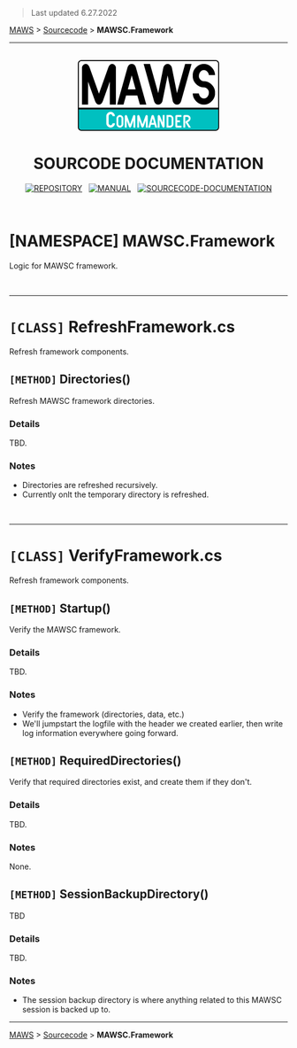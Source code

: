 ﻿> Last updated 6.27.2022

[MAWS](https://github.com/spectrum-health-systems/MAWSC) &gt; [Sourcecode](../Sourcecode/MAWSC-Sourcecode.md) &gt;  **MAWSC.Framework**

***

<br>

<div align="center">

  <img src="../../.github//Logos/maws-logo-commander-512x256.png" alt="MAWSC logo" width="256">
  <h1> 
    SOURCODE DOCUMENTATION
  </h1>

  [![REPOSITORY](https://img.shields.io/badge/REPOSITORY-550055?style=for-the-badge)](https://github.com/spectrum-health-systems/MAWSC)&nbsp;&nbsp;&nbsp;[![MANUAL](https://img.shields.io/badge/MANUAL-550055?style=for-the-badge)](../Manual/MAWSC-Manual.md)&nbsp;&nbsp;&nbsp;[![SOURCECODE-DOCUMENTATION](https://img.shields.io/badge/SOURCECODE%20DOCUMENTATION-8e008e?style=for-the-badge)](MAWSC-Sourcecode.md)

</div>

<br>

# **[NAMESPACE]** MAWSC.Framework
Logic for MAWSC framework.

<br>

***

# `[CLASS]` RefreshFramework.cs
Refresh framework components.

## `[METHOD]` Directories()
Refresh MAWSC framework directories.

### Details
TBD.

### Notes
* Directories are refreshed recursively.
* Currently onlt the temporary directory is refreshed.

<br>

***

# `[CLASS]` VerifyFramework.cs
Refresh framework components.

## `[METHOD]` Startup()
Verify the MAWSC framework.

### Details
TBD.

### Notes
* Verify the framework (directories, data, etc.)
* We'll jumpstart the logfile with the header we created earlier, then write log information everywhere going forward.

## `[METHOD]` RequiredDirectories()
Verify that required directories exist, and create them if they don't.

### Details
TBD.

### Notes
None.

## `[METHOD]` SessionBackupDirectory()
TBD

### Details
TBD.

### Notes
* The session backup directory is where anything related to this MAWSC session is backed up to.


***

[MAWS](https://github.com/spectrum-health-systems/MAWSC) &gt; [Sourcecode](../Sourcecode/MAWSC-Sourcecode.md) &gt;  **MAWSC.Framework**